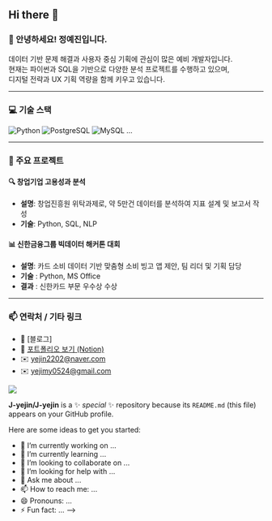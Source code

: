 ## Hi there 👋
### 👋 안녕하세요! 정예진입니다.
데이터 기반 문제 해결과 사용자 중심 기획에 관심이 많은 예비 개발자입니다.  
현재는 파이썬과 SQL을 기반으로 다양한 분석 프로젝트를 수행하고 있으며,  
디지털 전략과 UX 기획 역량을 함께 키우고 있습니다.

---

### 💻 기술 스택
![Python](https://img.shields.io/badge/Python-3776AB?style=flat&logo=python&logoColor=white)
![PostgreSQL](https://img.shields.io/badge/PostgreSQL-4169E1?style=flat&logo=postgresql&logoColor=white)
![MySQL](https://img.shields.io/badge/MySQL-4479A1?style=flat&logo=mysql&logoColor=white)
...

---

### 🧩 주요 프로젝트

#### 🔍 창업기업 고용성과 분석
- **설명**: 창업진흥원 위탁과제로, 약 5만건 데이터를 분석하여 지표 설계 및 보고서 작성
- **기술**: Python, SQL, NLP

#### 📊 신한금융그룹 빅데이터 해커톤 대회
- **설명**: 카드 소비 데이터 기반 맞춤형 소비 빙고 앱 제안, 팀 리더 및 기획 담당
- **기술** : Python, MS Office
- **결과** : 신한카드 부문 우수상 수상

---

### 📫 연락처 / 기타 링크
- 📝 [블로그]
- 📝 [포트폴리오 보기 (Notion)](https://www.notion.so/e86b54abd79e4e72b67de62acf84b000?source=copy_link)
- ✉️ yejin2202@naver.com
- ✉️ yejimy0524@gmail.com
<a href="mailto:yejin2202@naver.com">
<img src="https://img.shields.io/badge/Gmail-d14836?style=flat-square&logo=Gmail&logoColor=white&link=yejin2202@naver.com"/>
</a>


**J-yejin/J-yejin** is a ✨ _special_ ✨ repository because its `README.md` (this file) appears on your GitHub profile.

Here are some ideas to get you started:

- 🔭 I’m currently working on ...
- 🌱 I’m currently learning ...
- 👯 I’m looking to collaborate on ...
- 🤔 I’m looking for help with ...
- 💬 Ask me about ...
- 📫 How to reach me: ...
- 😄 Pronouns: ...
- ⚡ Fun fact: ...
-->
